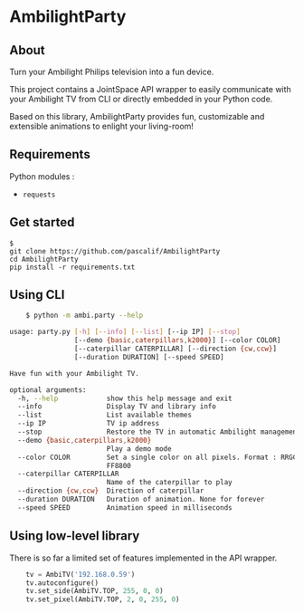 AmbilightParty
==============

## About

Turn your Ambilight Philips television into a fun device.

This project contains a JointSpace API wrapper to easily communicate with your Ambilight TV from CLI or directly embedded in your Python code.

Based on this library, AmbilightParty provides fun, customizable and extensible animations to enlight your living-room!


## Requirements

Python modules :
* ```requests```


## Get started
    $
    git clone https://github.com/pascalif/AmbilightParty
    cd AmbilightParty
    pip install -r requirements.txt


## Using CLI

```bash
    $ python -m ambi.party --help

usage: party.py [-h] [--info] [--list] [--ip IP] [--stop]
                [--demo {basic,caterpillars,k2000}] [--color COLOR]
                [--caterpillar CATERPILLAR] [--direction {cw,ccw}]
                [--duration DURATION] [--speed SPEED]

Have fun with your Ambilight TV.

optional arguments:
  -h, --help            show this help message and exit
  --info                Display TV and library info
  --list                List available themes
  --ip IP               TV ip address
  --stop                Restore the TV in automatic Ambilight management mode
  --demo {basic,caterpillars,k2000}
                        Play a demo mode
  --color COLOR         Set a single color on all pixels. Format : RRGGBB, eg
                        FF8800
  --caterpillar CATERPILLAR
                        Name of the caterpillar to play
  --direction {cw,ccw}  Direction of caterpillar
  --duration DURATION   Duration of animation. None for forever
  --speed SPEED         Animation speed in milliseconds
```


## Using low-level library

There is so far a limited set of features implemented in the API wrapper.

```python
    tv = AmbiTV('192.168.0.59')
    tv.autoconfigure()
    tv.set_side(AmbiTV.TOP, 255, 0, 0)
    tv.set_pixel(AmbiTV.TOP, 2, 0, 255, 0)
```
